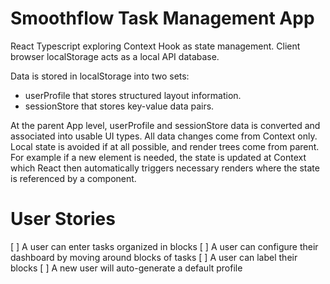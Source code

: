 # Smoothflow Task Management App

React Typescript exploring Context Hook as state management. Client browser localStorage acts as a local API database.

Data is stored in localStorage into two sets:

- userProfile that stores structured layout information.
- sessionStore that stores key-value data pairs.

At the parent App level, userProfile and sessionStore data is converted and associated into usable UI types. All data changes come from Context only. Local state is avoided if at all possible, and render trees come from parent. For example if a new element is needed, the state is updated at Context which React then automatically triggers necessary renders where the state is referenced by a component.

# User Stories

[ ] A user can enter tasks organized in blocks
[ ] A user can configure their dashboard by moving around blocks of tasks
[ ] A user can label their blocks
[ ] A new user will auto-generate a default profile
